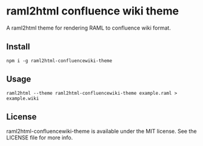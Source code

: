 # raml2html confluence wiki theme

A raml2html theme for rendering RAML to confluence wiki format.

## Install
```
npm i -g raml2html-confluencewiki-theme
```

## Usage
```
raml2html --theme raml2html-confluencewiki-theme example.raml > example.wiki
```

## License
raml2html-confluencewiki-theme is available under the MIT license. See the LICENSE file for more info.
